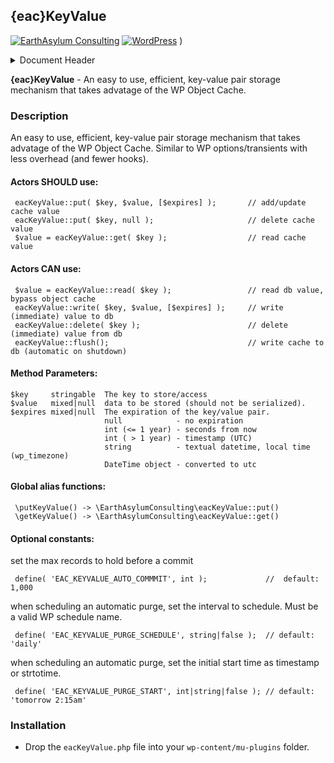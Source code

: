 ## {eac}KeyValue
[![EarthAsylum Consulting](https://img.shields.io/badge/EarthAsylum-Consulting-0?&labelColor=6e9882&color=707070)](https://earthasylum.com/)
[![WordPress](https://img.shields.io/badge/WordPress-Plugins-grey?logo=wordpress&labelColor=blue)](https://wordpress.org/plugins/search/EarthAsylum/)
)

<details><summary>Document Header</summary>

Plugin URI:             https://github.com/EarthAsylum/eacKeyValue  
Author:                 [EarthAsylum Consulting](https://www.earthasylum.com)  
Stable tag:             1.0.0  
Last Updated:           06-Jun-2025  
Requires at least:      5.8  
Tested up to:           6.8  
Requires PHP:           8.1  
Contributors:           [earthasylum](https://github.com/earthasylum),[kevinburkholder](https://profiles.wordpress.org/kevinburkholder)  
License:				GPLv3 or later  
License URI:			https://www.gnu.org/licenses/gpl.html  
GitHub URI:             https://github.com/EarthAsylum/eacKeyValue  

</details>

**{eac}KeyValue** - An easy to use, efficient, key-value pair storage mechanism that takes advatage of the WP Object Cache.

### Description

An easy to use, efficient, key-value pair storage mechanism that takes advatage of the WP Object Cache.
Similar to WP options/transients with less overhead (and fewer hooks).

#### Actors SHOULD use:

     eacKeyValue::put( $key, $value, [$expires] );       // add/update cache value
     eacKeyValue::put( $key, null );                     // delete cache value
     $value = eacKeyValue::get( $key );                  // read cache value

#### Actors CAN use:

     $value = eacKeyValue::read( $key );                 // read db value, bypass object cache
     eacKeyValue::write( $key, $value, [$expires] );     // write (immediate) value to db
     eacKeyValue::delete( $key );                        // delete (immediate) value from db
     eacKeyValue::flush();                               // write cache to db (automatic on shutdown)

#### Method Parameters:

    $key     stringable  The key to store/access
    $value   mixed|null  data to be stored (should not be serialized).
    $expires mixed|null  The expiration of the key/value pair.
                         null            - no expiration
                         int (<= 1 year) - seconds from now
                         int ( > 1 year) - timestamp (UTC)
                         string          - textual datetime, local time (wp_timezone)
                         DateTime object - converted to utc

#### Global alias functions:

     \putKeyValue() -> \EarthAsylumConsulting\eacKeyValue::put()
     \getKeyValue() -> \EarthAsylumConsulting\eacKeyValue::get()

#### Optional constants:

 set the max records to hold before a commit
 
     define( 'EAC_KEYVALUE_AUTO_COMMMIT', int );             //  default: 1,000

 when scheduling an automatic purge, set the interval to schedule. Must be a valid WP schedule name.

     define( 'EAC_KEYVALUE_PURGE_SCHEDULE', string|false );  // default: 'daily'

 when scheduling an automatic purge, set the initial start time as timestamp or strtotime.

     define( 'EAC_KEYVALUE_PURGE_START', int|string|false ); // default: 'tomorrow 2:15am'


### Installation

-   Drop the `eacKeyValue.php` file into your `wp-content/mu-plugins` folder.


